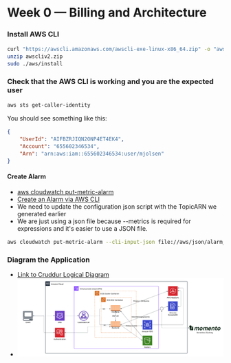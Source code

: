 # Week 0 — Billing and Architecture

### Install AWS CLI
```sh
curl "https://awscli.amazonaws.com/awscli-exe-linux-x86_64.zip" -o "awscliv2.zip"
unzip awscliv2.zip
sudo ./aws/install
```

### Check that the AWS CLI is working and you are the expected user
```sh
aws sts get-caller-identity
```

You should see something like this:
```json
{
    "UserId": "AIFBZRJIQN2ONP4ET4EK4",
    "Account": "655602346534",
    "Arn": "arn:aws:iam::655602346534:user/mjolsen"
}
```

#### Create Alarm
- [aws cloudwatch put-metric-alarm](https://docs.aws.amazon.com/cli/latest/reference/cloudwatch/put-metric-alarm.html)
- [Create an Alarm via AWS CLI](https://aws.amazon.com/premiumsupport/knowledge-center/cloudwatch-estimatedcharges-alarm/)
- We need to update the configuration json script with the TopicARN we generated earlier
- We are just using a json file because --metrics is required for expressions and it's easier to use a JSON file.

```sh
aws cloudwatch put-metric-alarm --cli-input-json file://aws/json/alarm_config.json
```

### Diagram the Application
- [Link to Cruddur Logical Diagram](https://lucid.app/lucidchart/bc1bc027-2bf5-43e0-ad09-948391356f60/edit?viewport_loc=-316%2C-40%2C2992%2C1473%2C0_0&invitationId=inv_6f7aaa06-f08d-41c1-8883-26557e762317)
- ![Cruddur Logical Diagram](https://github.com/mjolsen-sw/aws-cruddur/blob/main/journal/assets/Cruddur%20Logical%20Diagram.png)
